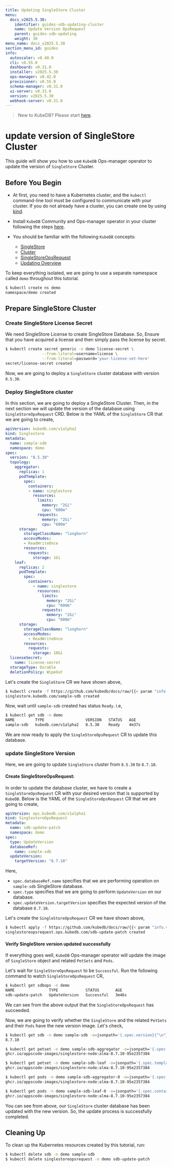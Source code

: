 ```yaml
---
title: Updating SingleStore Cluster
menu:
  docs_v2025.5.30:
    identifier: guides-sdb-updating-cluster
    name: Update Version OpsRequest
    parent: guides-sdb-updating
    weight: 30
menu_name: docs_v2025.5.30
section_menu_id: guides
info:
  autoscaler: v0.40.0
  cli: v0.55.0
  dashboard: v0.31.0
  installer: v2025.5.30
  ops-manager: v0.42.0
  provisioner: v0.55.0
  schema-manager: v0.31.0
  ui-server: v0.31.0
  version: v2025.5.30
  webhook-server: v0.31.0
---
```


> New to KubeDB? Please start [here](/docs/v2025.5.30/README).

# update version of SingleStore Cluster

This guide will show you how to use `KubeDB` Ops-manager operator to update the version of `SingleStore` Cluster.

## Before You Begin

- At first, you need to have a Kubernetes cluster, and the `kubectl` command-line tool must be configured to communicate with your cluster. If you do not already have a cluster, you can create one by using [kind](https://kind.sigs.k8s.io/docs/user/quick-start/).

- Install `KubeDB` Community and Ops-manager operator in your cluster following the steps [here](/docs/v2025.5.30/setup/README).

- You should be familiar with the following `KubeDB` concepts:
  - [SingleStore](/docs/v2025.5.30/guides/singlestore/concepts/singlestore)
  - [Cluster](/docs/v2025.5.30/guides/singlestore/clustering/overview/)
  - [SingleStoreOpsRequest](/docs/v2025.5.30/guides/singlestore/concepts/opsrequest)
  - [Updating Overview](/docs/v2025.5.30/guides/singlestore/update-version/overview/)

To keep everything isolated, we are going to use a separate namespace called `demo` throughout this tutorial.

```bash
$ kubectl create ns demo
namespace/demo created
```

## Prepare SingleStore Cluster

### Create SingleStore License Secret

We need SingleStore License to create SingleStore Database. So, Ensure that you have acquired a license and then simply pass the license by secret.

```bash
$ kubectl create secret generic -n demo license-secret \
                --from-literal=username=license \
                --from-literal=password='your-license-set-here'
secret/license-secret created
```

Now, we are going to deploy a `SingleStore` cluster database with version `8.5.30`.

### Deploy SingleStore cluster

In this section, we are going to deploy a SingleStore Cluster. Then, in the next section we will update the version of the database using `SingleStoreOpsRequest` CRD. Below is the YAML of the `SingleStore` CR that we are going to create,

```yaml
apiVersion: kubedb.com/v1alpha2
kind: Singlestore
metadata:
  name: sample-sdb
  namespace: demo
spec:
  version: "8.5.30"
  topology:
    aggregator:
      replicas: 1
      podTemplate:
        spec:
          containers:
          - name: singlestore
            resources:
              limits:
                memory: "2Gi"
                cpu: "600m"
              requests:
                memory: "2Gi"
                cpu: "600m"
      storage:
        storageClassName: "longhorn"
        accessModes:
        - ReadWriteOnce
        resources:
          requests:
            storage: 1Gi
    leaf:
      replicas: 2
      podTemplate:
        spec:
          containers:
            - name: singlestore
              resources:
                limits:
                  memory: "2Gi"
                  cpu: "600m"
                requests:
                  memory: "2Gi"
                  cpu: "600m"                      
      storage:
        storageClassName: "longhorn"
        accessModes:
          - ReadWriteOnce
        resources:
          requests:
            storage: 10Gi
  licenseSecret:
    name: license-secret
  storageType: Durable
  deletionPolicy: WipeOut

```

Let's create the `SingleStore` CR we have shown above,

```bash
$ kubectl create -f https://github.com/kubedb/docs/raw/{{< param "info.version" >}}/docs/guides/singlestore/update-version/cluster/examples/sample-sdb.yaml
singlestore.kubedb.com/sample-sdb created
```

Now, wait until `sample-sdb` created has status `Ready`. i.e,

```bash
$ kubectl get sdb -n demo
NAME         TYPE                  VERSION   STATUS   AGE
sample-sdb   kubedb.com/v1alpha2   8.5.30    Ready    4m37s
```

We are now ready to apply the `SingleStoreOpsRequest` CR to update this database.

### update SingleStore Version

Here, we are going to update `SingleStore` cluster from `8.5.30` to `8.7.10`.

#### Create SingleStoreOpsRequest:

In order to update the database cluster, we have to create a `SingleStoreOpsRequest` CR with your desired version that is supported by `KubeDB`. Below is the YAML of the `SingleStoreOpsRequest` CR that we are going to create,

```yaml
apiVersion: ops.kubedb.com/v1alpha1
kind: SinglestoreOpsRequest
metadata:
  name: sdb-update-patch
  namespace: demo
spec:
  type: UpdateVersion
  databaseRef:
    name: sample-sdb
  updateVersion:
    targetVersion: "8.7.10"
```

Here,

- `spec.databaseRef.name` specifies that we are performing operation on `sample-sdb` SingleStore database.
- `spec.type` specifies that we are going to perform `UpdateVersion` on our database.
- `spec.updateVersion.targetVersion` specifies the expected version of the database `8.7.10`.

Let's create the `SingleStoreOpsRequest` CR we have shown above,

```bash
$ kubectl apply -f https://github.com/kubedb/docs/raw/{{< param "info.version" >}}/docs/guides/singlestore/update-version/cluster/examples/sdbops-update.yaml
singlestoreopsrequest.ops.kubedb.com/sdb-update-patch created
```

#### Verify SingleStore version updated successfully 

If everything goes well, `KubeDB` Ops-manager operator will update the image of `SingleStore` object and related `PetSets` and `Pods`.

Let's wait for `SingleStoreOpsRequest` to be `Successful`.  Run the following command to watch `SingleStoreOpsRequest` CR,

```bash
$ kubectl get sdbops -n demo 
NAME               TYPE            STATUS       AGE
sdb-update-patch   UpdateVersion   Successful   3m46s
```

We can see from the above output that the `SingleStoreOpsRequest` has succeeded.

Now, we are going to verify whether the `SingleStore` and the related `PetSets` and their `Pods` have the new version image. Let's check,

```bash
$ kubectl get sdb -n demo sample-sdb -o=jsonpath='{.spec.version}{"\n"}'
8.7.10

$ kubectl get petset -n demo sample-sdb-aggregator -o=jsonpath='{.spec.template.spec.containers[0].image}{"\n"}'
ghcr.io/appscode-images/singlestore-node:alma-8.7.10-95e2357384

$ kubectl get petset -n demo sample-sdb-leaf -o=jsonpath='{.spec.template.spec.containers[0].image}{"\n"}'
ghcr.io/appscode-images/singlestore-node:alma-8.7.10-95e2357384

$ kubectl get pods -n demo sample-sdb-aggregator-0 -o=jsonpath='{.spec.containers[0].image}{"\n"}'
ghcr.io/appscode-images/singlestore-node:alma-8.7.10-95e2357384

$ kubectl get pods -n demo sample-sdb-leaf-0 -o=jsonpath='{.spec.containers[0].image}{"\n"}'
ghcr.io/appscode-images/singlestore-node:alma-8.7.10-95e2357384
```

You can see from above, our `SingleStore` cluster database has been updated with the new version. So, the update process is successfully completed.

## Cleaning Up

To clean up the Kubernetes resources created by this tutorial, run:

```bash
$ kubectl delete sdb -n demo sample-sdb
$ kubectl delete singlestoreopsrequest -n demo sdb-update-patch 
```